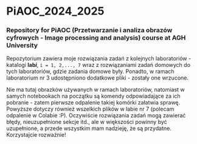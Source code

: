 # PiAOC_2024_2025
### Repository for PiAOC (Przetwarzanie i analiza obrazów cyfrowych - Image processing and analysis) course at AGH University

Repozytorium zawiera moje rozwiązania zadań z kolejnych laboratoriów - katalogi **lab*i***, `i = 1, 2,..., 7` wraz z rozwiązaniami zadań domowych do tych laboratoriów, gdzie zadania domowe były.
Ponadto, w ramach laboratorium nr 3 udostępniono dodatkowe pliki - zostały one wrzucone.

Nie ma tutaj obrazków używanych w ramach laboratoriów, natomiast w samych notebookach na początku są komendy odpowiadające za ich pobranie - zatem pierwsze odpalenie takiej komórki załatwia sprawę.
Powyższe dotyczy również wszelkich plików w labie nr 7 (polecam odpalenie w Colabie :P).
Oczywiście rozwiązania zadań mogą zawierać błędy, nieuzupełnione sekcje itd., ale w większości powinny być uzupełnione, a przede wszystkim mam nadzieję, że są przydatne. Korzystajcie rozważnie!
